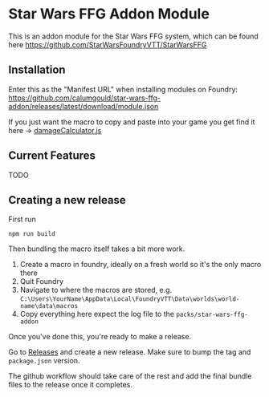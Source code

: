 # Star Wars FFG Addon Module

This is an addon module for the Star Wars FFG system, which can be found here https://github.com/StarWarsFoundryVTT/StarWarsFFG

## Installation

Enter this as the "Manifest URL" when installing modules on Foundry:
https://github.com/calumgould/star-wars-ffg-addon/releases/latest/download/module.json

If you just want the macro to copy and paste into your game you get find it here -> [damageCalculator.js](src/scripts/macros/damageCalculator.js)

## Current Features

TODO

## Creating a new release

First run
```shell
npm run build
```

Then bundling the macro itself takes a bit more work.

1. Create a macro in foundry, ideally on a fresh world so it's the only macro there
2. Quit Foundry
3. Navigate to where the macros are stored, e.g. `C:\Users\YourName\AppData\Local\FoundryVTT\Data\worlds\world-name\data\macros`
4. Copy everything here expect the log file to the `packs/star-wars-ffg-addon`

Once you've done this, you're ready to make a release.

Go to [Releases](https://github.com/calumgould/star-wars-ffg-addon/releases) and create a new release. Make sure to bump the tag and `package.json` version.

The github workflow should take care of the rest and add the final bundle files to the release once it completes.
